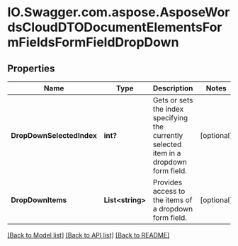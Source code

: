 # IO.Swagger.com.aspose.AsposeWordsCloudDTODocumentElementsFormFieldsFormFieldDropDown
## Properties

Name | Type | Description | Notes
------------ | ------------- | ------------- | -------------
**DropDownSelectedIndex** | **int?** | Gets or sets the index specifying the currently selected item in a dropdown form field. | [optional] 
**DropDownItems** | **List&lt;string&gt;** | Provides access to the items of a dropdown form field. | [optional] 

[[Back to Model list]](../README.md#documentation-for-models) [[Back to API list]](../README.md#documentation-for-api-endpoints) [[Back to README]](../README.md)

